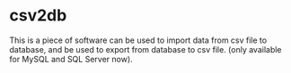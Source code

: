 # csv2db
This is a piece of software can be used to import data from csv file to database, and be used to export from database to csv file.
(only available for MySQL and SQL Server now).
